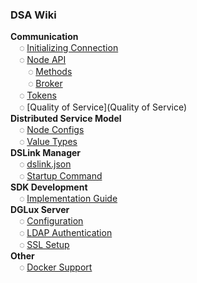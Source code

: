 ### DSA Wiki

**Communication**<br/>
&emsp;◌ [Initializing Connection](Protocol-Communication)<br/>
&emsp;◌ [Node API](Node-API)<br/>
&emsp;&emsp;◌ [Methods](Methods)<br/>
&emsp;&emsp;◌ [Broker](Broker)<br/>
&emsp;◌ [Tokens](Tokens)<br/>
&emsp;◌ [Quality of Service](Quality of Service)<br/>
**Distributed Service Model**<br/>
&emsp;◌ [Node Configs](Configs)<br/>
&emsp;◌ [Value Types](Value-Types)<br/>
**DSLink Manager**<br/>
&emsp;◌ [dslink.json](dslink.json)<br/>
&emsp;◌ [Startup Command](Startup-Command)<br/>
**SDK Development**<br/>
&emsp;◌ [Implementation Guide](SDK-Implementation-Guide)<br/>
**DGLux Server**<br/>
&emsp;◌ [Configuration](DGLux-Server-Options)<br/>
&emsp;◌ [LDAP Authentication](DGLux-Server---LDAP-Authentication)<br/>
&emsp;◌ [SSL Setup](DGLux-Server---SSL)<br/>
**Other**<br/>
&emsp;◌ [Docker Support](Docker-Support)
